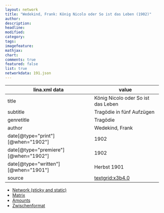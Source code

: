 ```yaml
---
layout: network
title: "Wedekind, Frank: König Nicolo oder So ist das Leben (1902)"
author:
description:
headline:
modified:
category:
tags:
imagefeature: 
mathjax: 
chart: 
comments: true
featured: false
list: true
networkdata: 191.json
---
```

lina.xml data  | value
------------- | -------------
title|König Nicolo oder So ist das Leben
subtitle|Tragödie in fünf Aufzügen
genretitle|Tragödie
author|Wedekind, Frank
date[@type="print"][@when="1902"]|1902
date[@type="premiere"][@when="1902"]|1902
date[@type="written"][@when="1901"]|Herbst 1901
source|[textgrid:x3b4.0](https://textgridlab.org/1.0/tgcrud-public/rest/textgrid:x3b4.0/data)



* [Network (sticky and static)](/network191)
* [Matrix](/matrix191)
* [Amounts](/amount191)
* [Zwischenformat](/lina191 )
